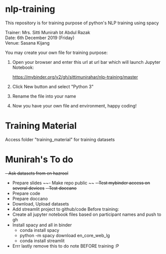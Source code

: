 # nlp-training

This repository is for training purpose of python's NLP training using spacy

Trainer: Mrs. Sitti Munirah bt Abdul Razak
<br>Date: 6th December 2019 (Friday)
<br>Venue: Sasana Kijang

You may create your own file for training purpose:

1. Open your browser and enter this url at url bar which will launch Jupyter Notebook:
    
    https://mybinder.org/v2/gh/sittimunirahar/nlp-training/master
    
2. Click New button and select "Python 3"
3. Rename the file into your name
4. Now you have your own file and environment, happy coding!

# Training Material

Access folder "training_material" for training datasets 


# Munirah's To do
~~- Ask datasets from en hazrool~~
- Prepare slides
~~- Make repo public ~~
~~- Test mybinder access on several devices~~
~~- Test doccano~~
- Prepare code
- Prepare doccano
- Download, Upload datasets
- Add streamlit project to github/code 
Before training:
- Create all jupyter notebook files based on participant names and push to gh
- Install spacy and all in binder 
    - conda install spacy
    - python -m spacy download en_core_web_lg
    - conda install streamlit
- Errr lastly remove this to do note BEFORE training :P
